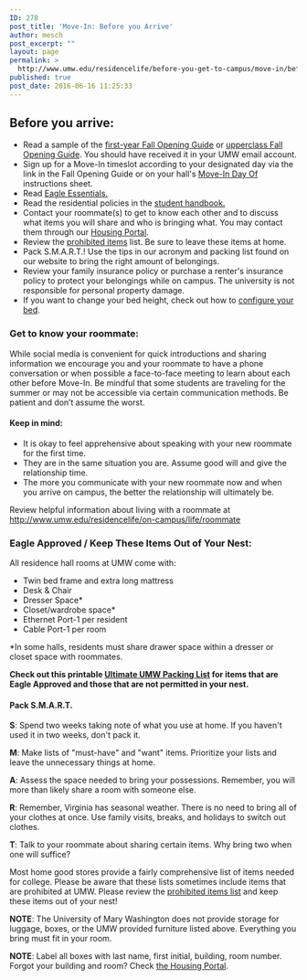 ```yaml
---
ID: 278
post_title: 'Move-In: Before you Arrive'
author: mesch
post_excerpt: ""
layout: page
permalink: >
  http://www.umw.edu/residencelife/before-you-get-to-campus/move-in/before-you-arrive/
published: true
post_date: 2016-06-16 11:25:33
---
```

<h2><strong>Before you arrive:</strong></h2>
<ul>
 	<li>Read a sample of the <a href="http://www.umw.edu/residencelife/wp-content/uploads/sites/30/2020/07/FY-brochure-SAMPLE.pdf">first-year Fall Opening Guide</a> or <a href="http://www.umw.edu/residencelife/wp-content/uploads/sites/30/2020/07/UC-brochure-SAMPLE.pdf">upperclass Fall Opening Guide</a>. You should have received it in your UMW email account.</li>
 	<li>Sign up for a Move-In timeslot according to your designated day via the link in the Fall Opening Guide or on your hall's <a href="http://www.umw.edu/residencelife/before-you-get-to-campus/move-in/move-in-day-of/">Move-In Day Of</a> instructions sheet.</li>
 	<li>Read <a href="http://publications.umw.edu/eagleessentials/">Eagle Essentials.</a></li>
 	<li>Read the residential policies in the <a href="http://publications.umw.edu/student-handbook/">student handbook.</a></li>
 	<li>Contact your roommate(s) to get to know each other and to discuss what items you will share and who is bringing what. You may contact them through our <a href="https://umw.starrezhousing.com/starrezportal">Housing Portal</a>.</li>
 	<li>Review the <a href="http://www.umw.edu/residencelife/before-you-get-to-campus/move-in/prohibited-in-residence-halls/">prohibited items</a> list. Be sure to leave these items at home.</li>
 	<li>Pack S.M.A.R.T.! Use the tips in our acronym and packing list found on our website to bring the right amount of belongings.</li>
 	<li>Review your family insurance policy or purchase a renter's insurance policy to protect your belongings while on campus. The university is not responsible for personal property damage.</li>
 	<li>If you want to change your bed height, check out how to <a href="http://www.umw.edu/residencelife/on-campus/housing-procedures/configuring-your-bed/" target="_blank" rel="noopener noreferrer">configure your bed</a>.</li>
</ul>
<h3>Get to know your roommate:</h3>
While social media is convenient for quick introductions and sharing information we encourage you and your roommate to have a phone conversation or when possible a face-to-face meeting to learn about each other before Move-In. Be mindful that some students are traveling for the summer or may not be accessible via certain communication methods. Be patient and don’t assume the worst.
<h4>Keep in mind:</h4>
<ul>
 	<li>It is okay to feel apprehensive about speaking with your new roommate for the first time.</li>
 	<li>They are in the same situation you are. Assume good will and give the relationship time.</li>
 	<li>The more you communicate with your new roommate now and when you arrive on campus, the better the relationship will ultimately be.</li>
</ul>
Review helpful information about living with a roommate at <a href="http://www.umw.edu/residencelife/on-campus/life/roommate/">http://www.umw.edu/residencelife/on-campus/life/roommate</a>
<h3>Eagle Approved / Keep These Items Out of Your Nest:</h3>
All residence hall rooms at UMW come with:
<ul>
 	<li>Twin bed frame and extra long mattress</li>
 	<li>Desk &amp; Chair</li>
 	<li>Dresser Space*</li>
 	<li>Closet/wardrobe space*</li>
 	<li>Ethernet Port-1 per resident</li>
 	<li>Cable Port-1 per room</li>
</ul>
*In some halls, residents must share drawer space within a dresser or closet space with roommates.

<strong>Check out this printable <a href="http://www.umw.edu/residencelife/wp-content/uploads/sites/30/2020/07/COVID-Eagle-Approved-list-2020.pdf" target="_blank" rel="noopener noreferrer">Ultimate UMW Packing List</a> for items that are Eagle Approved and those that are not permitted in your nest.</strong>
<h4>Pack S.M.A.R.T.</h4>
<strong>S</strong>: Spend two weeks taking note of what you use at home. If you haven't used it in two weeks, don't pack it.

<strong>M</strong>: Make lists of "must-have" and "want" items. Prioritize your lists and leave the unnecessary things at home.

<strong>A</strong>: Assess the space needed to bring your possessions. Remember, you will more than likely share a room with someone else.

<strong>R</strong>: Remember, Virginia has seasonal weather. There is no need to bring all of your clothes at once. Use family visits, breaks, and holidays to switch out clothes.

<strong>T</strong>: Talk to your roommate about sharing certain items. Why bring two when one will suffice?

Most home good stores provide a fairly comprehensive list of items needed for college. Please be aware that these lists sometimes include items that are prohibited at UMW. Please review the <a href="http://www.umw.edu/residencelife/before-you-get-to-campus/move-in/prohibited-in-residence-halls/">prohibited items list</a> and keep these items out of your nest!

<strong>NOTE</strong>: The University of Mary Washington does not provide storage for luggage, boxes, or the UMW provided furniture listed above. Everything you bring must fit in your room.

<strong>NOTE</strong>: Label all boxes with last name, first initial, building, room number. Forgot your building and room? Check <a href="https://umw.starrezhousing.com/starrezportal">the Housing Portal</a>.